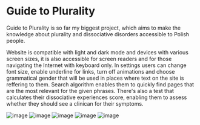 # Guide to Plurality

Guide to Plurality is so far my biggest project, which aims to make the knowledge about plurality and dissociative disorders accessible to Polish people.

Website is compatible with light and dark mode and devices with various screen sizes, it is also accessible for screen readers and for those navigating the Internet with keyboard only. In settings users can change font size, enable underline for links, turn off animations and choose grammatical gender that will be used in places where text on the site is reffering to them. Search algorithm enables them to quickly find pages that are the most relevant for the given phrases. There's also a test that calculates their dissociative experiences score, enabling them to assess whether they should see a clinican for their symptoms. 

![image](https://github.com/chocolate-pancake/przewodnikpomnogosci/assets/101984939/ee4a390e-2964-40af-9bb5-7a729ddd3b13)
![image](https://github.com/chocolate-pancake/przewodnikpomnogosci/assets/101984939/a546c351-6e8c-4f2e-af49-b9bd1e7aec79)
![image](https://github.com/chocolate-pancake/przewodnikpomnogosci/assets/101984939/118a1808-9466-4eec-8755-29064ac431a1)
![image](https://github.com/chocolate-pancake/przewodnikpomnogosci/assets/101984939/677b0c72-d675-4f43-8976-8e31111b0a4a)
![image](https://github.com/chocolate-pancake/przewodnikpomnogosci/assets/101984939/7126946a-61c8-44d6-8a22-1869298e00a2)
